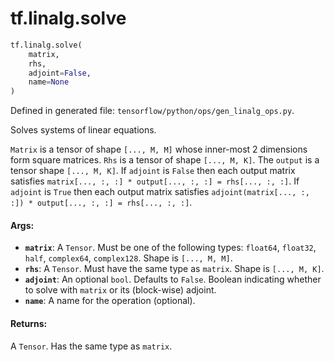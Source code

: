 <div itemscope itemtype="http://developers.google.com/ReferenceObject">
<meta itemprop="name" content="tf.linalg.solve" />
<meta itemprop="path" content="Stable" />
</div>

# tf.linalg.solve

``` python
tf.linalg.solve(
    matrix,
    rhs,
    adjoint=False,
    name=None
)
```



Defined in generated file: `tensorflow/python/ops/gen_linalg_ops.py`.

Solves systems of linear equations.

`Matrix` is a tensor of shape `[..., M, M]` whose inner-most 2 dimensions
form square matrices. `Rhs` is a tensor of shape `[..., M, K]`. The `output` is
a tensor shape `[..., M, K]`.  If `adjoint` is `False` then each output matrix
satisfies `matrix[..., :, :] * output[..., :, :] = rhs[..., :, :]`.
If `adjoint` is `True` then each output matrix satisfies
`adjoint(matrix[..., :, :]) * output[..., :, :] = rhs[..., :, :]`.

#### Args:

* <b>`matrix`</b>: A `Tensor`. Must be one of the following types: `float64`, `float32`, `half`, `complex64`, `complex128`.
    Shape is `[..., M, M]`.
* <b>`rhs`</b>: A `Tensor`. Must have the same type as `matrix`.
    Shape is `[..., M, K]`.
* <b>`adjoint`</b>: An optional `bool`. Defaults to `False`.
    Boolean indicating whether to solve with `matrix` or its (block-wise)
    adjoint.
* <b>`name`</b>: A name for the operation (optional).


#### Returns:

A `Tensor`. Has the same type as `matrix`.